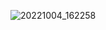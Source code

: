 ![20221004_162258](https://user-images.githubusercontent.com/112846155/193759106-4731df19-f2b8-4041-9e20-94ff19213ef8.png)
